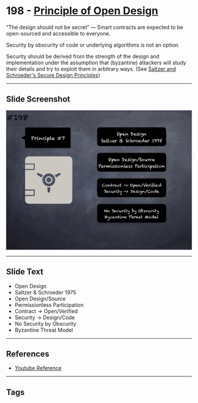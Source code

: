 # 198 - [Principle of Open Design](Principle%20of%20Open%20Design.md)
“The design should not be secret” — Smart contracts are expected to be open-sourced and accessible to everyone. 

Security by obscurity of code or underlying algorithms is not an option. 

Security should be derived from the strength of the design and implementation under the assumption that (byzantine) attackers will study their details and try to exploit them in arbitrary ways. (See [Saltzer and Schroeder's Secure Design Principles](https://en.wikipedia.org/wiki/Saltzer_and_Schroeder's_design_principles))
___
## Slide Screenshot
![0198.png](../../images/5.%20Pitfalls%20and%20Best%20Practices%20201/198.png)
___
## Slide Text
- Open Design
- Saltzer & Schroeder 1975
- Open Design/Source
- Permissionless Participation
- Contract -> Open/Verified
- Security -> Design/Code
- No Security by Obscurity
- Byzantine Threat Model
___
## References
- [Youtube Reference](https://youtu.be/QSsfkmcdbPw?t=1064)
___
## Tags